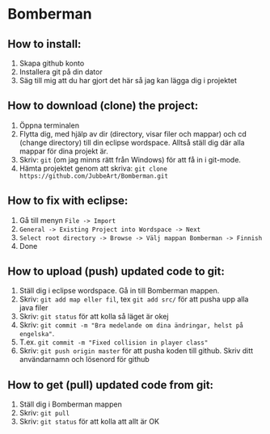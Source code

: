 # Bomberman

## How to install: 
1. Skapa github konto
2. Installera git på din dator
3. Säg till mig att du har gjort det här så jag kan lägga dig i projektet


## How to download (clone) the project:
1. Öppna terminalen
2. Flytta dig, med hjälp av dir (directory, visar filer och mappar) och cd (change directory) till
din eclipse wordspace. Alltså ställ dig där alla mappar för dina projekt är.
3. Skriv: ```git``` (om jag minns rätt från Windows) för att få in i git-mode.
4. Hämta projektet genom att skriva: `git clone https://github.com/JubbeArt/Bomberman.git`

## How to fix with eclipse:
1. Gå till menyn `File -> Import`
2. `General -> Existing Project into Wordspace -> Next`
3. `Select root directory -> Browse -> Välj mappan Bomberman -> Finnish`
4. Done

## How to upload (push) updated code to git:
1. Ställ dig i eclipse wordspace. Gå in till Bomberman mappen.
2. Skriv: `git add map eller fil`, tex `git add src/` för att pusha upp alla java filer
3. Skriv: `git status` för att kolla så läget är okej
4. Skriv: `git commit -m "Bra medelande om dina ändringar, helst på engelska"`.
5. T.ex. `git commit -m "Fixed collision in player class"`
6. Skriv: `git push origin master` för att pusha koden till github. 
Skriv ditt användarnamn och lösenord för github

## How to get (pull) updated code from git:
1. Ställ dig i Bomberman mappen
2. Skriv: `git pull`
3. Skriv: `git status` för att kolla att allt är OK 
